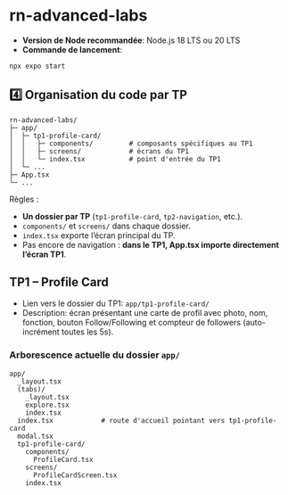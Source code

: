 # rn-advanced-labs

- **Version de Node recommandée**: Node.js 18 LTS ou 20 LTS
- **Commande de lancement**:

```bash
npx expo start
```

## 4️⃣ Organisation du code par TP

```text
rn-advanced-labs/
├─ app/
│  ├─ tp1-profile-card/
│  │   ├─ components/         # composants spécifiques au TP1
│  │   ├─ screens/            # écrans du TP1
│  │   └─ index.tsx           # point d'entrée du TP1
│  └─ ...
├─ App.tsx
└─ ...
```

Règles :

- **Un dossier par TP** (`tp1-profile-card`, `tp2-navigation`, etc.).
- `components/` et `screens/` dans chaque dossier.
- `index.tsx` exporte l’écran principal du TP.
- Pas encore de navigation : **dans le TP1, App.tsx importe directement l’écran TP1**.

## TP1 – Profile Card

- Lien vers le dossier du TP1: `app/tp1-profile-card/`
- Description: écran présentant une carte de profil avec photo, nom, fonction, bouton Follow/Following et compteur de followers (auto-incrément toutes les 5s).

### Arborescence actuelle du dossier `app/`

```text
app/
  _layout.tsx
  (tabs)/
    _layout.tsx
    explore.tsx
    index.tsx
  index.tsx            # route d'accueil pointant vers tp1-profile-card
  modal.tsx
  tp1-profile-card/
    components/
      ProfileCard.tsx
    screens/
      ProfileCardScreen.tsx
    index.tsx
```
